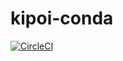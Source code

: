 # kipoi-conda

<a href='https://circleci.com/gh/kipoi/kipoi_conda'>
    <img alt='CircleCI' src='https://circleci.com/gh/kipoi/kipoi_conda.svg?style=svg' style="max-height:20px;width:auto">
</a>

